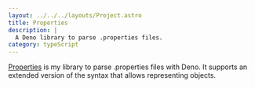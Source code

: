 ```yaml
---
layout: ../../../layouts/Project.astro
title: Properties
description: |
  A Deno library to parse .properties files.
category: typeScript
---
```


[Properties](https://deno.land/x/properties) is my library to parse .properties files with Deno. It supports an extended version of the syntax that allows representing objects.
